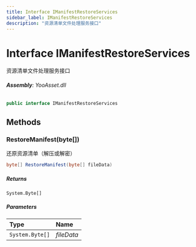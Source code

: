 ```yaml
---
title: Interface IManifestRestoreServices
sidebar_label: IManifestRestoreServices
description: "资源清单文件处理服务接口"
---
```

# Interface IManifestRestoreServices
资源清单文件处理服务接口

###### **Assembly**: YooAsset.dll

```csharp title="Declaration"
public interface IManifestRestoreServices
```
## Methods
### RestoreManifest(byte[])
还原资源清单（解压或解密）

```csharp title="Declaration"
byte[] RestoreManifest(byte[] fileData)
```

##### Returns

`System.Byte[]`

##### Parameters

| Type | Name |
|:--- |:--- |
| `System.Byte[]` | *fileData* |


